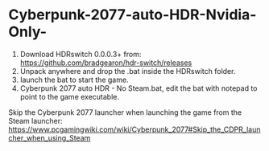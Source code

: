 # Cyberpunk-2077-auto-HDR-Nvidia-Only-

1. Download HDRswitch 0.0.0.3+ from: https://github.com/bradgearon/hdr-switch/releases
2. Unpack anywhere and drop the .bat inside the HDRswitch folder.
3. launch the bat to start the game. 
4. Cyberpunk 2077 auto HDR - No Steam.bat, edit the bat with notepad to point to the game executable. 

Skip the Cyberpunk 2077 launcher when launching the game from the Steam launcher: https://www.pcgamingwiki.com/wiki/Cyberpunk_2077#Skip_the_CDPR_launcher_when_using_Steam 

